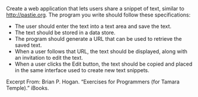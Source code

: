 Create a web application that lets users share a snippet of text, similar to http://pastie.org. The program you write should follow these specifications:

- The user should enter the text into a text area and save the text.
- The text should be stored in a data store.
- The program should generate a URL that can be used to retrieve the saved text.
- When a user follows that URL, the text should be displayed, along with an invitation to edit the text.
- When a user clicks the Edit button, the text should be copied and placed in the same interface used to create new text snippets.

Excerpt From: Brian P. Hogan. “Exercises for Programmers (for Tamara Temple).” iBooks.
